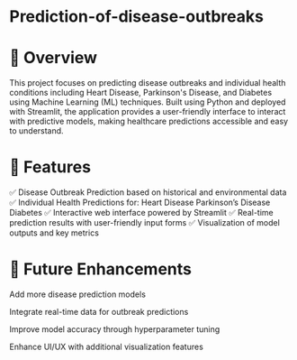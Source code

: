 # Prediction-of-disease-outbreaks
# 📖 Overview

This project focuses on predicting disease outbreaks and individual health conditions including Heart Disease, Parkinson's Disease, and Diabetes using Machine Learning (ML) techniques. Built using Python and deployed with Streamlit, the application provides a user-friendly interface to interact with predictive models, making healthcare predictions accessible and easy to understand.

# 🚀 Features

✅ Disease Outbreak Prediction based on historical and environmental data
✅ Individual Health Predictions for:
                     Heart Disease
                     Parkinson’s Disease
                     Diabetes
✅ Interactive web interface powered by Streamlit
✅ Real-time prediction results with user-friendly input forms
✅ Visualization of model outputs and key metrics

# 📢 Future Enhancements

Add more disease prediction models

Integrate real-time data for outbreak predictions

Improve model accuracy through hyperparameter tuning

Enhance UI/UX with additional visualization features

